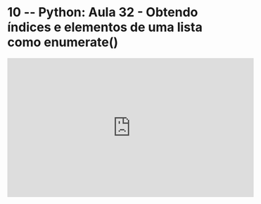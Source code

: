 # 10 -- Python: Aula 32 - Obtendo índices e elementos de uma lista como enumerate()

<iframe 
        width="560" 
        height="315" 
        src="https://www.youtube.com/embed/LD2-Ag2LLmE" 
        title="YouTube video player" 
        frameborder="0" 
        allow="accelerometer; autoplay; clipboard-write; encrypted-media; gyroscope; picture-in-picture" 
        allowfullscreen
        >
</iframe>

